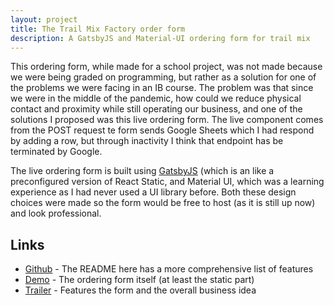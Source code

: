 ```yaml
---
layout: project
title: The Trail Mix Factory order form
description: A GatsbyJS and Material-UI ordering form for trail mix
---
```


This ordering form, while made for a school project, was not made because we were being graded on programming, but rather as a solution for one of the problems we were facing in an IB course. The problem was that since we were in the middle of the pandemic, how could we reduce physical contact and proximity while still operating our business, and one of the solutions I proposed was this live ordering form. The live component comes from the POST request te form sends Google Sheets which I had respond by adding a row, but through inactivity I think that endpoint has be terminated by Google.

The live ordering form is built using [GatsbyJS](https://www.gatsbyjs.com/) (which is an like a preconfigured version of React Static, and Material UI, which was a learning experience as I had never used a UI library before. Both these design choices were made so the form would be free to host (as it is still up now) and look professional.

## Links
- [Github](https://github.com/thetrailmixfactory/thetrailmixfactory.github.io) - The README here has a more comprehensive list of features
- [Demo](https://thetrailmixfactory.github.io/) - The ordering form itself (at least the static part)
- [Trailer](https://www.youtube.com/watch?v=bdg2QHouqiw) - Features the form and the overall business idea